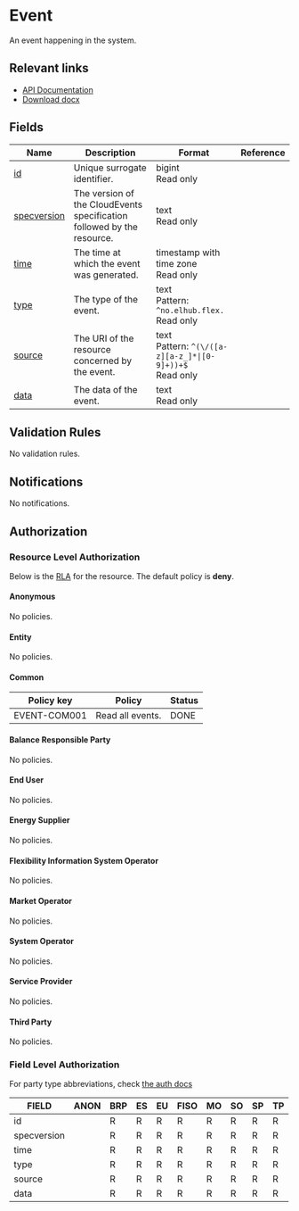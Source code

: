 # Event

An event happening in the system.

## Relevant links

* [API Documentation](/flex-information-system/api/v0/#/operations/list_event)
* [Download docx](../download/event.docx)

## Fields

| Name                                                                  | Description                                                            | Format                                                          | Reference |
|-----------------------------------------------------------------------|------------------------------------------------------------------------|-----------------------------------------------------------------|-----------|
| <a name="field-id" href="#field-id">id</a>                            | Unique surrogate identifier.                                           | bigint<br/>Read only                                            |           |
| <a name="field-specversion" href="#field-specversion">specversion</a> | The version of the CloudEvents specification followed by the resource. | text<br/>Read only                                              |           |
| <a name="field-time" href="#field-time">time</a>                      | The time at which the event was generated.                             | timestamp with time zone<br/>Read only                          |           |
| <a name="field-type" href="#field-type">type</a>                      | The type of the event.                                                 | text<br/>Pattern: `^no.elhub.flex.`<br/>Read only               |           |
| <a name="field-source" href="#field-source">source</a>                | The URI of the resource concerned by the event.                        | text<br/>Pattern: `^(\/([a-z][a-z_]*\|[0-9]+))+$`<br/>Read only |           |
| <a name="field-data" href="#field-data">data</a>                      | The data of the event.                                                 | text<br/>Read only                                              |           |

## Validation Rules

No validation rules.

## Notifications

No notifications.

## Authorization

### Resource Level Authorization

Below is the [RLA](../technical/auth.md#resource-level-authorization-rla) for the
resource. The default policy is **deny**.

#### Anonymous

No policies.

#### Entity

No policies.

#### Common

| Policy key    | Policy           | Status |
|---------------|------------------|--------|
| EVENT-COM001  | Read all events. | DONE   |

#### Balance Responsible Party

No policies.

#### End User

No policies.

#### Energy Supplier

No policies.

#### Flexibility Information System Operator

No policies.

#### Market Operator

No policies.

#### System Operator

No policies.

#### Service Provider

No policies.

#### Third Party

No policies.

### Field Level Authorization

For party type abbreviations, check [the auth docs](../technical/auth.md#party-market-actors)

| FIELD       | ANON | BRP | ES | EU | FISO | MO | SO | SP | TP |
|-------------|------|-----|----|----|------|----|----|----|----|
| id          |      | R   | R  | R  | R    | R  | R  | R  | R  |
| specversion |      | R   | R  | R  | R    | R  | R  | R  | R  |
| time        |      | R   | R  | R  | R    | R  | R  | R  | R  |
| type        |      | R   | R  | R  | R    | R  | R  | R  | R  |
| source      |      | R   | R  | R  | R    | R  | R  | R  | R  |
| data        |      | R   | R  | R  | R    | R  | R  | R  | R  |
